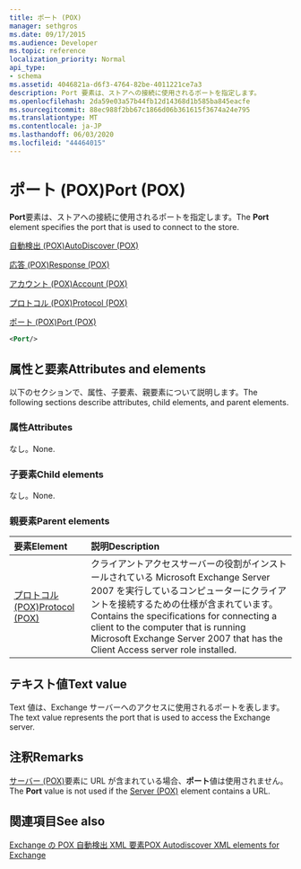 ```yaml
---
title: ポート (POX)
manager: sethgros
ms.date: 09/17/2015
ms.audience: Developer
ms.topic: reference
localization_priority: Normal
api_type:
- schema
ms.assetid: 4046821a-d6f3-4764-82be-4011221ce7a3
description: Port 要素は、ストアへの接続に使用されるポートを指定します。
ms.openlocfilehash: 2da59e03a57b44fb12d14368d1b585ba845eacfe
ms.sourcegitcommit: 88ec988f2bb67c1866d06b361615f3674a24e795
ms.translationtype: MT
ms.contentlocale: ja-JP
ms.lasthandoff: 06/03/2020
ms.locfileid: "44464015"
---
```

# <a name="port-pox"></a><span data-ttu-id="9dc46-103">ポート (POX)</span><span class="sxs-lookup"><span data-stu-id="9dc46-103">Port (POX)</span></span>

<span data-ttu-id="9dc46-104">**Port**要素は、ストアへの接続に使用されるポートを指定します。</span><span class="sxs-lookup"><span data-stu-id="9dc46-104">The **Port** element specifies the port that is used to connect to the store.</span></span> 
  
[<span data-ttu-id="9dc46-105">自動検出 (POX)</span><span class="sxs-lookup"><span data-stu-id="9dc46-105">AutoDiscover (POX)</span></span>](autodiscover-pox.md)
  
[<span data-ttu-id="9dc46-106">応答 (POX)</span><span class="sxs-lookup"><span data-stu-id="9dc46-106">Response (POX)</span></span>](response-pox.md)
  
[<span data-ttu-id="9dc46-107">アカウント (POX)</span><span class="sxs-lookup"><span data-stu-id="9dc46-107">Account (POX)</span></span>](account-pox.md)
  
[<span data-ttu-id="9dc46-108">プロトコル (POX)</span><span class="sxs-lookup"><span data-stu-id="9dc46-108">Protocol (POX)</span></span>](protocol-pox.md)
  
[<span data-ttu-id="9dc46-109">ポート (POX)</span><span class="sxs-lookup"><span data-stu-id="9dc46-109">Port (POX)</span></span>](port-pox.md)
  
```xml
<Port/>
```

## <a name="attributes-and-elements"></a><span data-ttu-id="9dc46-110">属性と要素</span><span class="sxs-lookup"><span data-stu-id="9dc46-110">Attributes and elements</span></span>

<span data-ttu-id="9dc46-111">以下のセクションで、属性、子要素、親要素について説明します。</span><span class="sxs-lookup"><span data-stu-id="9dc46-111">The following sections describe attributes, child elements, and parent elements.</span></span>
  
### <a name="attributes"></a><span data-ttu-id="9dc46-112">属性</span><span class="sxs-lookup"><span data-stu-id="9dc46-112">Attributes</span></span>

<span data-ttu-id="9dc46-113">なし。</span><span class="sxs-lookup"><span data-stu-id="9dc46-113">None.</span></span>
  
### <a name="child-elements"></a><span data-ttu-id="9dc46-114">子要素</span><span class="sxs-lookup"><span data-stu-id="9dc46-114">Child elements</span></span>

<span data-ttu-id="9dc46-115">なし。</span><span class="sxs-lookup"><span data-stu-id="9dc46-115">None.</span></span>
  
### <a name="parent-elements"></a><span data-ttu-id="9dc46-116">親要素</span><span class="sxs-lookup"><span data-stu-id="9dc46-116">Parent elements</span></span>

|<span data-ttu-id="9dc46-117">**要素**</span><span class="sxs-lookup"><span data-stu-id="9dc46-117">**Element**</span></span>|<span data-ttu-id="9dc46-118">**説明**</span><span class="sxs-lookup"><span data-stu-id="9dc46-118">**Description**</span></span>|
|:-----|:-----|
|[<span data-ttu-id="9dc46-119">プロトコル (POX)</span><span class="sxs-lookup"><span data-stu-id="9dc46-119">Protocol (POX)</span></span>](protocol-pox.md) <br/> |<span data-ttu-id="9dc46-120">クライアントアクセスサーバーの役割がインストールされている Microsoft Exchange Server 2007 を実行しているコンピューターにクライアントを接続するための仕様が含まれています。</span><span class="sxs-lookup"><span data-stu-id="9dc46-120">Contains the specifications for connecting a client to the computer that is running Microsoft Exchange Server 2007 that has the Client Access server role installed.</span></span>  <br/> |
   
## <a name="text-value"></a><span data-ttu-id="9dc46-121">テキスト値</span><span class="sxs-lookup"><span data-stu-id="9dc46-121">Text value</span></span>

<span data-ttu-id="9dc46-122">Text 値は、Exchange サーバーへのアクセスに使用されるポートを表します。</span><span class="sxs-lookup"><span data-stu-id="9dc46-122">The text value represents the port that is used to access the Exchange server.</span></span>
  
## <a name="remarks"></a><span data-ttu-id="9dc46-123">注釈</span><span class="sxs-lookup"><span data-stu-id="9dc46-123">Remarks</span></span>

<span data-ttu-id="9dc46-124">[サーバー (POX)](server-pox.md)要素に URL が含まれている場合、**ポート**値は使用されません。</span><span class="sxs-lookup"><span data-stu-id="9dc46-124">The **Port** value is not used if the [Server (POX)](server-pox.md) element contains a URL.</span></span> 
  
## <a name="see-also"></a><span data-ttu-id="9dc46-125">関連項目</span><span class="sxs-lookup"><span data-stu-id="9dc46-125">See also</span></span>



[<span data-ttu-id="9dc46-126">Exchange の POX 自動検出 XML 要素</span><span class="sxs-lookup"><span data-stu-id="9dc46-126">POX Autodiscover XML elements for Exchange</span></span>](pox-autodiscover-xml-elements-for-exchange.md)

